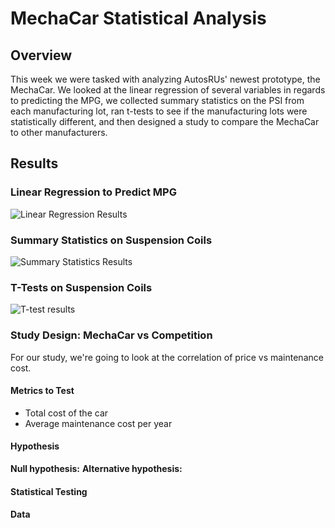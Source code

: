 # MechaCar Statistical Analysis

## **Overview**

This week we were tasked with analyzing AutosRUs' newest prototype, the MechaCar. We looked at the linear regression of several variables in regards to predicting the MPG, we collected summary statistics on the PSI from each manufacturing lot, ran t-tests to see if the manufacturing lots were statistically different, and then designed a study to compare the MechaCar to other manufacturers.

## **Results**

### Linear Regression to Predict MPG
![Linear Regression Results]()

### Summary Statistics on Suspension Coils
![Summary Statistics Results]()

### T-Tests on Suspension Coils
![T-test results]()

### Study Design: MechaCar vs Competition

For our study, we're going to look at the correlation of price vs maintenance cost.

#### Metrics to Test

- Total cost of the car
- Average maintenance cost per year

#### Hypothesis

**Null hypothesis:**
**Alternative hypothesis:**

#### Statistical Testing

#### Data


